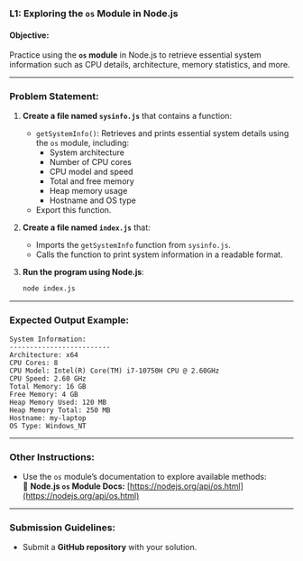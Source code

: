 ### **L1: Exploring the `os` Module in Node.js**  

#### **Objective:**  
Practice using the **`os` module** in Node.js to retrieve essential system information such as CPU details, architecture, memory statistics, and more.  

---

### **Problem Statement:**  

1. **Create a file named `sysinfo.js`** that contains a function:  
   - `getSystemInfo()`: Retrieves and prints essential system details using the `os` module, including:  
     - System architecture  
     - Number of CPU cores  
     - CPU model and speed  
     - Total and free memory  
     - Heap memory usage  
     - Hostname and OS type  
   - Export this function.  

2. **Create a file named `index.js`** that:  
   - Imports the `getSystemInfo` function from `sysinfo.js`.  
   - Calls the function to print system information in a readable format.  

3. **Run the program using Node.js**:  
   ```sh
   node index.js
   ```  

---

### **Expected Output Example:**  

```
System Information:
-------------------------
Architecture: x64
CPU Cores: 8
CPU Model: Intel(R) Core(TM) i7-10750H CPU @ 2.60GHz
CPU Speed: 2.60 GHz
Total Memory: 16 GB
Free Memory: 4 GB
Heap Memory Used: 120 MB
Heap Memory Total: 250 MB
Hostname: my-laptop
OS Type: Windows_NT
```

---

### **Other Instructions:**  
- Use the `os` module’s documentation to explore available methods:  
  📌 **Node.js `os` Module Docs:** [https://nodejs.org/api/os.html](https://nodejs.org/api/os.html)  

---

### **Submission Guidelines:**  
- Submit a **GitHub repository** with your solution.  

